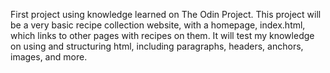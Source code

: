 First project using knowledge learned on The Odin Project.
This project will be a very basic recipe collection website, with a homepage, index.html, which links to other pages with recipes on them.
It will test my knowledge on using and structuring html, including paragraphs, headers, anchors, images, and more.